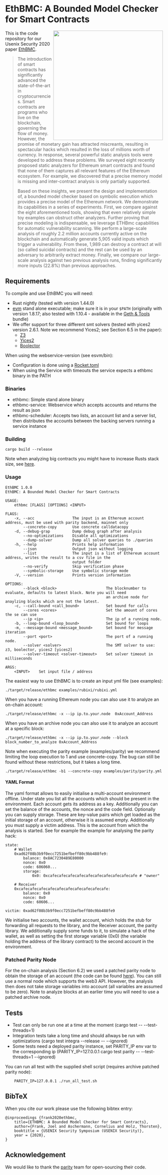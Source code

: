 # EthBMC: A Bounded Model Checker for Smart Contracts

<p>
<img align="right" width="350"  src="media/ethfant.png"> 
</p>

This is the code repository for our Usenix Security 2020 paper [EthBMC](https://www.usenix.org/system/files/sec20-frank.pdf).


> The introduction of smart contracts has significantly advanced the state-of-the-art in cryptocurrencies. Smart contracts are programs who live on the blockchain, governing the flow of money. However, the promise of monetary gain has attracted miscreants, resulting in spectacular hacks which resulted in the loss of millions worth of currency. In response, several powerful static analysis tools were developed to address these problems. We surveyed eight recently proposed static analyzers for Ethereum smart contracts and found that none of them captures all relevant features of the Ethereum ecosystem. For example, we discovered that a precise memory model is missing and inter-contract analysis is only partially supported.
>
> Based on these insights, we present the design and implementation of, a bounded model checker based on symbolic execution which provides a precise model of the Ethereum network. We demonstrate its capabilities in a series of experiments. First, we compare against the eight aforementioned tools, showing that even relatively simple toy examples can obstruct other analyzers. Further proving that precise modeling is indispensable, we leverage ETHBmc capabilities for automatic vulnerability scanning. We perform a large-scale analysis of roughly 2.2 million accounts currently active on the blockchain and automatically generate 5,905 valid inputs which trigger a vulnerability. From these, 1,989 can destroy a contract at will (so called suicidal contracts) and the rest can be used by an adversary to arbitrarily extract money. Finally, we compare our large-scale analysis against two previous analysis runs, finding significantly more inputs (22.8%) than previous approaches.

## Requirements

To compile and use EthBMC you will need:

- Rust nightly (tested with version 1.44.0)
- [evm](https://github.com/ethereum/go-ethereum) stand alone executable; make sure it is in your `$PATH` (originally with version 1.8.17; also tested with 1.10.4 - available in the [Geth & Tools](https://geth.ethereum.org/downloads/) bundle)
- We offer support for three different smt solvers (tested with yices2 version 2.6.1. Note we recommend Yices2; see Section 6.5 in the paper):
	- [Z3](https://github.com/Z3Prover/z3)
	- [Yices2](https://github.com/SRI-CSL/yices2)
	- [Boolector](https://github.com/Boolector/boolector)


When using the webservice-version (see esvm/bin):
- Configuration is done using a [Rocket.toml](https://rocket.rs/v0.4/guide/configuration/#rockettoml)
- When using the Service with timeouts the service expects a ethbmc binary in the PATH

### Binaries

- ethbmc: Simple stand alone binary
- ethbmc-service: Webservice which accepts accounts and returns the result as json
- ethbmc-scheduler: Accepts two lists, an account list and a server list, then distributes the accounts between the backing servers running a service instance


### Building

```
cargo build --release
```
Note when analyzing big contracts you might have to increase Rusts stack size, see [here](https://stackoverflow.com/questions/29937697/how-to-set-the-thread-stack-size-during-compile-time).

### Usage
```
EthBMC 1.0.0
EthBMC: A Bounded Model Checker for Smart Contracts

USAGE:
    ethbmc [FLAGS] [OPTIONS] <INPUT>

FLAGS:
    -x, --acc                 The input is an Ethereum account address, must be used with parity backend, mainnet only
        --concrete-copy       Use concrete calldatacopy
    -d, --debug-grap          Dump debug graph after analysis
        --no-optimizations    Disable all optimizations
        --dump-solver         Dump all solver queries to ./queries
    -h, --help                Prints help information
        --json                Output json without logging
        --list                The input is a list of Ethereum account address, writes the result to a csv file in the
                              output folder
        --no-verify           Skip verification phase
        --symbolic-storage    Use symbolic storage mode
    -V, --version             Prints version information

OPTIONS:
        --block <block>                      The blocknumber to evaluate, defaults to latest block. Note you will need
                                             an archive node for anaylzing blocks which are not the latest.
    -c, --call-bound <call_bound>            Set bound for calls
        --cores <cores>                      Set the amount of cores the se can use
        --ip <ip>                            The ip of a running node.
    -b, --loop-bound <loop_bound>            Set bound for loops
    -m, --message-bound <message_bound>      Set bound for message iteration
        --port <port>                        The port of a running node.
        --solver <solver>                    The SMT solver to use: z3, boolector, yices2 [yices2]
        --solver-timeout <solver-timeout>    Set solver timeout in milliseconds

ARGS:
    <INPUT>    Set input file / address
```

The easiest way to use EthBMC is to create an input yml file (see examples):
```
./target/release/ethbmc examples/rubixi/rubixi.yml
```

When you have a running Ethereum node you can also use it to analyze an on-chain account:
```
./target/release/ethbmc -x --ip ip.to.your.node  0xAccount_Address
```

When you have an archive node you can also use it to analyze an account at a specific block:
```
./target/release/ethbmc -x --ip ip.to.your.node --block block_number_to_analyze 0xAccount_Address
```

Note when executing the parity example (examples/parity) we recommend limiting the loop execution to 1 and use concrete-copy. The bug can still be found without these restrictions, but it takes a long time.

```
./target/release/ethbmc -b1 --concrete-copy examples/parity/parity.yml
```

#### YAML Format 

The yaml format allows to easily initialise a multi-account environment offline. Under state you list all the accounts which should be present in the environment. Each account gets its address as a key. Additionally you can set the balance of the accounts, the nonce and the code field. Optionally you can supply storage. These are key-value pairs which get loaded as the initial storage of an account, otherwise it is assumed empty. Additionally you must supply a victim address. This is the account from which the analysis is started. See for example the example for analysing the parity hack:

```
state: 
    # Wallet
    0xad62f08b3b9f0ecc7251befbeff80c9bb488fe9:
        balance: 0x8AC7230489E80000
        nonce: 0x0
        code: 606060...
        storage:
            0x0: 0xcafecafecafecafecafecafecafecafecafecafe # "owner"

    # Receiver
    0xcafecafecafecafecafecafecafecafecafecafe:
        balance: 0x0
        nonce: 0x0
        code: 60606...

victim: 0xad62f08b3b9f0ecc7251befbeff80c9bb488fe9
```

We initialise two accounts, the wallet account, which holds the stub for forwarding all requests to the library, and the Receiver account, the parity library. We additionally supply some funds to it, to simulate a hack of the wallet, as well as setting the first storage variable (0x0) (the variable holding the address of the library contract) to the second account in the environment.

### Patched Parity Node

For the on-chain analysis (Section 6.2) we used a patched parity node to obtain the storage of an account (the code can be found [here](https://github.com/Joool/openethereum)). You can still use a normal node which supports the web3 API. However, the analysis then does not take storage variables into account (all variables are assumed to be zero). Note to analyze blocks at an earlier time you will need to use a patched archive node.

## Tests

- Test can only be run one at a time at the moment (cargo test -- --test-threads=1)
- Integration tests take a long time and should allways be run with optimizations (cargo test integra --release -- --ignored)
- Some tests need a deployed parity instance, set PARITY_IP env var to the corresponding ip (PARITY_IP=127.0.0.1 cargo test parity -- --test-threads=1 --ignored)

You can run all test with the supplied shell script (requires archive patched parity node):
```
	PARITY_IP=127.0.0.1 ./run_all_test.sh
```

## BibTeX

When you cite our work please use the following bibtex entry:
```
@inproceedings {frank2020ethbmc,
	title={ETHBMC: A Bounded Model Checker for Smart Contracts},
  	author={Frank, Joel and Aschermann, Cornelius and Holz, Thorsten},
	booktitle = {USENIX Security Symposium (USENIX Security)},
	year = {2020},
}
```

## Acknowledgement
We would like to thank the [parity](https://www.parity.io/) team for open-sourcing their code.
